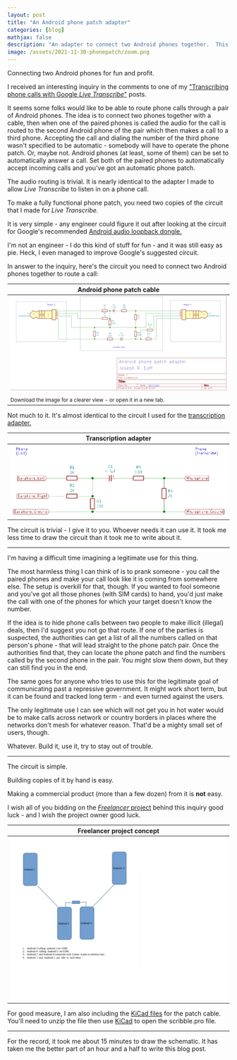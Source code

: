 ```yaml
---
layout: post
title: "An Android phone patch adapter"
categories: [blog]
mathjax: false
description: "An adapter to connect two Android phones together.  This phone patch allows calls to be forwarded through a pair of Android phones."
image: /assets/2021-11-30-phonepatch/zoom.png
---
```

Connecting two Android phones for fun and profit.

I received an interesting inquiry in the comments to one of my ["Transcribing phone calls with Google *Live Transcribe*"](androidtranscribe-toc) posts.

It seems some folks would like to be able to route phone calls through a pair of Android phones.  The idea is to connect two phones together with a cable, then when one of the paired phones is called the audio for the call is routed to the second Android phone of the pair which then makes a call to a third phone.  Accepting the call and dialing the number of the third phone wasn't specified to be automatic - somebody will have to operate the phone patch.  Or, maybe not.  Android phones (at least, some of them) can be set to automatically answer a call.  Set both of the paired phones to automatically accept incoming calls and you've got an automatic phone patch.

The audio routing is trivial.  It is nearly identical to the adapter I made to allow *Live Transcribe* to listen in on a phone call.

To make a fully functional phone patch, you need two copies of the circuit that I made for *Live Transcribe.*

It is very simple - any engineer could figure it out after looking at the circuit for Google's recommended [Android audio loopback dongle.](https://source.android.com/devices/audio/latency/loopback)

I'm not an engineer - I do this kind of stuff for fun - and it was still easy as pie.  Heck, I even managed to improve Google's suggested circuit.

In answer to the inquiry, here's the circuit you need to connect two Android phones together to route a call:

|Android phone patch cable|
|-------------------------|
|![Android phone patch cable](/assets/2021-11-30-phonepatch/schematic.png)|
|<sub>Download the image for a clearer view - or open it in a new tab.</sub>|

Not much to it.  It's almost identical to the circuit I used for the [transcription adapter.](androidtranscribe4)

|Transcription adapter|
|---------------------|
|![Transcription adapter](/assets/2021-05-10-androidtranscribe4/revisedcircuit.png)|

The circuit is trivial - I give it to you.  Whoever needs it can use it.  It took me less time to draw the circuit than it took me to write about it.

-------

I'm having a difficult time imagining a legitimate use for this thing.

The most harmless thing I can think of is to prank someone - you call the paired phones and make your call look like it is coming from somewhere else.  The setup is overkill for that, though.  If you wanted to fool someone and you've got all those phones (with SIM cards) to hand, you'd just make the call with one of the phones for which your target doesn't know the number.

If the idea is to hide phone calls between two people to make illicit (illegal) deals, then I'd suggest you not go that route.  If one of the parties is suspected, the authorities can get a list of all the numbers called on that person's phone - that will lead straight to the phone patch pair.  Once the authorities find that, they can locate the phone patch and find the numbers called by the second phone in the pair.  You might slow them down, but they can still find you in the end.

The same goes for anyone who tries to use this for the legitimate goal of communicating past a repressive government.  It might work short term, but it can be found and tracked long term - and even turned against the users.

The only legitimate use I can see which will not get you in hot water would be to make calls across network or country borders in places where the networks don't mesh for whatever reason.  That'd be a mighty small set of users, though.

Whatever.  Build it, use it, try to stay out of trouble.

-----

The circuit is simple.

Building copies of it by hand is easy.

Making a commercial product (more than a few dozen) from it is **not** easy.

I wish all of you bidding on the [*Freelancer* project](https://www.freelancer.com/projects/electrical-engineering/electrical-circuit-for-cable-connect/?ngsw-bypass=&w=f#) behind this inquiry good luck - and I wish the project owner good luck.

|Freelancer project concept|
|--------------------------|
|![Freelancer project concept](/assets/2021-11-30-phonepatch/phonepatchconcept.jpg)|

For good measure, I am also including the [KiCad files](/assets/2021-11-30-phonepatch/scribble.zip) for the patch cable.  You'll need to unzip the file then use [KiCad](https://www.kicad.org/) to open the scribble.pro file.

----

For the record, it took me about 15 minutes to draw the schematic.  It has taken me the better part of an hour and a half to write this blog post.


